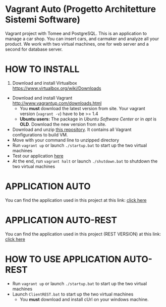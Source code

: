 Vagrant Auto (Progetto Architetture Sistemi Software)
===========

Vagrant project with Tomee and PostgreSQL.
This is an application to manage a car shop. You can insert cars, and carmaker and analyze all your product.
We work with two virtual machines, one for web server and a second for database server.


HOW TO INSTALL
===========

1. Download and install Virtualbox https://www.virtualbox.org/wiki/Downloads
* Download and install Vagrant http://www.vagrantup.com/downloads.html
  * You **must** download the latest version from site. Your vagrant version (`vagrant -v`) have to be >= 1.4
  * **Ubuntu users:** The package in *Ubuntu Software Center* or in *apt* is **OLD**. Download the new version from site.
* Download and unzip [this repository](https://github.com/zell92/VagrantASS/archive/master.zip). It contains all Vagrant configurations to build VM.
* Move with your command line to unzipped directory
* Run `vagrant up` or launch `./startup.bat` to start up the two virtual machines
* Test our application [here](http://192.168.33.10:8080/auto/)
* At the end, run `vagrant halt` or launch `./shutdown.bat` to shutdown the two virtual machines


APPLICATION AUTO
===========

You can find the application used in this project at this link:
[click here](https://github.com/zell92/Auto)


APPLICATION AUTO-REST
===========
You can find the application used in this project (REST VERSION) at this link:
[click here](https://github.com/zell92/AutoRest)


HOW TO USE APPLICATION AUTO-REST
===========

* Run `vagrant up` or launch `./startup.bat` to start up the two virtual machines
* Launch `ClientREST.bat` to start up the two virtual machines
	* You **must** download and install cUrl on your windows machine. 
